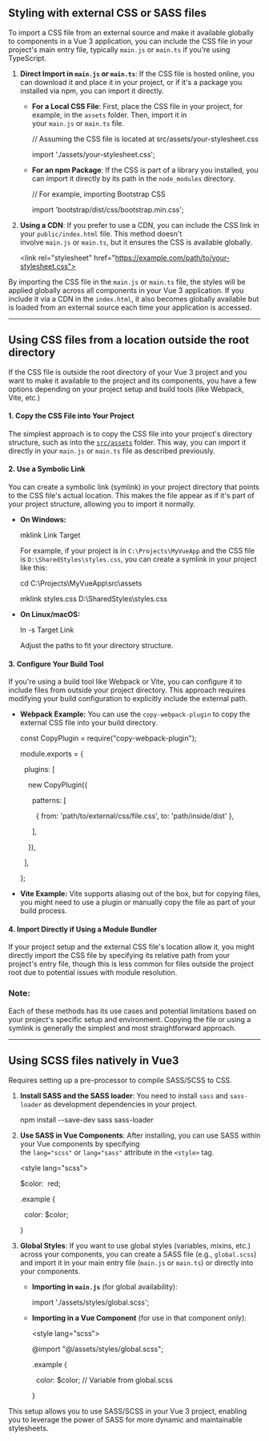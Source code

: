 
## **Styling with external CSS or SASS files**

To import a CSS file from an external source and make it available globally to components in a Vue 3 application, you can include the CSS file in your project's main entry file, typically `main.js` or `main.ts` if you're using TypeScript. 

1. **Direct Import in `main.js` or `main.ts`**: If the CSS file is hosted online, you can download it and place it in your project, or if it's a package you installed via npm, you can import it directly.
    
    - **For a Local CSS File**: First, place the CSS file in your project, for example, in the `assets` folder. Then, import it in your `main.js` or `main.ts` file.
        
        // Assuming the CSS file is located at src/assets/your-stylesheet.css
        
        import './assets/your-stylesheet.css';
        
    - **For an npm Package**: If the CSS is part of a library you installed, you can import it directly by its path in the `node_modules` directory.
        
        // For example, importing Bootstrap CSS
        
        import 'bootstrap/dist/css/bootstrap.min.css';
        
2. **Using a CDN**: If you prefer to use a CDN, you can include the CSS link in your `public/index.html` file. This method doesn't involve `main.js` or `main.ts`, but it ensures the CSS is available globally.
    
    <!-- Add this in the <head> section of public/index.html -->
    
    <link rel="stylesheet" href="https://example.com/path/to/your-stylesheet.css">
    

By importing the CSS file in the `main.js` or `main.ts` file, the styles will be applied globally across all components in your Vue 3 application. If you include it via a CDN in the `index.html`, it also becomes globally available but is loaded from an external source each time your application is accessed.


-----------------------------------------------------------------------

## **Using CSS files from a location outside the root directory**

If the CSS file is outside the root directory of your Vue 3 project and you want to make it available to the project and its components, you have a few options depending on your project setup and build tools (like Webpack, Vite, etc.)

#### 1. **Copy the CSS File into Your Project**

The simplest approach is to copy the CSS file into your project's directory structure, such as into the [`src/assets`](vscode-file://vscode-app/c:/Users/ArajarDW/AppData/Local/Programs/Microsoft%20VS%20Code/resources/app/out/vs/code/electron-sandbox/workbench/workbench.html "c:\Users\ArajarDW\Vue3\figmaToVue\figmaTest\src\assets") folder. This way, you can import it directly in your `main.js` or `main.ts` file as described previously.

#### 2. **Use a Symbolic Link**

You can create a symbolic link (symlink) in your project directory that points to the CSS file's actual location. This makes the file appear as if it's part of your project structure, allowing you to import it normally.

- **On Windows:**
    
    mklink Link Target
    
    For example, if your project is in `C:\Projects\MyVueApp` and the CSS file is `D:\SharedStyles\styles.css`, you can create a symlink in your project like this:
    
    cd C:\Projects\MyVueApp\src\assets
    
    mklink styles.css D:\SharedStyles\styles.css
    
- **On Linux/macOS:**
    
    ln -s Target Link
    
    Adjust the paths to fit your directory structure.

#### 3. **Configure Your Build Tool**

If you're using a build tool like Webpack or Vite, you can configure it to include files from outside your project directory. This approach requires modifying your build configuration to explicitly include the external path.

- **Webpack Example:** You can use the `copy-webpack-plugin` to copy the external CSS file into your build directory.
    
    const CopyPlugin = require("copy-webpack-plugin");
    
    module.exports = {
    
      plugins: [
    
        new CopyPlugin({
    
          patterns: [
    
            { from: 'path/to/external/css/file.css', to: 'path/inside/dist' },
    
          ],
    
        }),
    
      ],
    
    };
    
- **Vite Example:** Vite supports aliasing out of the box, but for copying files, you might need to use a plugin or manually copy the file as part of your build process.

#### 4. **Import Directly if Using a Module Bundler**

If your project setup and the external CSS file's location allow it, you might directly import the CSS file by specifying its relative path from your project's entry file, though this is less common for files outside the project root due to potential issues with module resolution.

### Note:

Each of these methods has its use cases and potential limitations based on your project's specific setup and environment. Copying the file or using a symlink is generally the simplest and most straightforward approach.

------------------------------------------------------

## **Using SCSS files natively in Vue3**

Requires setting up a pre-processor to compile SASS/SCSS to CSS. 

1. **Install SASS and the SASS loader**: You need to install `sass` and `sass-loader` as development dependencies in your project.
    
    npm install --save-dev sass sass-loader
    
2. **Use SASS in Vue Components**: After installing, you can use SASS within your Vue components by specifying the `lang="scss"` or `lang="sass"` attribute in the `<style>` tag.
    
    <style lang="scss">
    
    $color:  red;
    
    .example {
    
      color: $color;
    
    }
    
    </style>
    
3. **Global Styles**: If you want to use global styles (variables, mixins, etc.) across your components, you can create a SASS file (e.g., `global.scss`) and import it in your main entry file (`main.js` or `main.ts`) or directly into your components.
    
    - **Importing in `main.js`** (for global availability):
        
        import './assets/styles/global.scss';
        
    - **Importing in a Vue Component** (for use in that component only):
        
        <style lang="scss">
        
        @import "@/assets/styles/global.scss";
        
        .example {
        
          color: $color; // Variable from global.scss
        
        }
        
        </style>
        

This setup allows you to use SASS/SCSS in your Vue 3 project, enabling you to leverage the power of SASS for more dynamic and maintainable stylesheets.